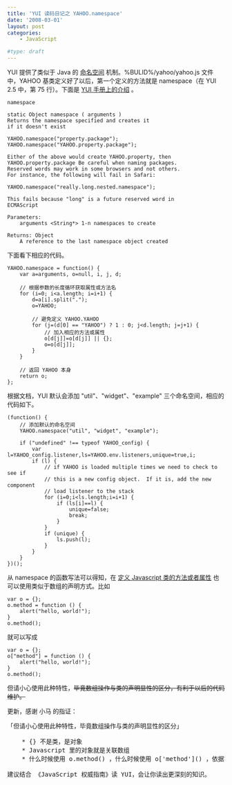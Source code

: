 ```yaml
---
title: 'YUI 读码日记之 YAHOO.namespace'
date: '2008-03-01'
layout: post
categories:
    - JavaScript

#type: draft
---
```


YUI 提供了类似于 Java 的  [命名空间](http://topic.csdn.net/t/20050511/13/3997910.html)  机制。%BULID%/yahoo/yahoo.js 文件中，YAHOO 基类定义好了以后，第一个定义的方法就是 namespace（在 YUI 2.5 中，第 75 行）。下面是  [YUI 手册上的介绍](http://developer.yahoo.com/yui/docs/YAHOO.html#namespace) 。

```
namespace

static Object namespace ( arguments )
Returns the namespace specified and creates it 
if it doesn't exist

YAHOO.namespace("property.package");
YAHOO.namespace("YAHOO.property.package");

Either of the above would create YAHOO.property, then 
YAHOO.property.package Be careful when naming packages. 
Reserved words may work in some browsers and not others. 
For instance, the following will fail in Safari:

YAHOO.namespace("really.long.nested.namespace");

This fails because "long" is a future reserved word in 
ECMAScript

Parameters:
    arguments <String*> 1-n namespaces to create 

Returns: Object
    A reference to the last namespace object created
```

下面看下相应的代码。

```
YAHOO.namespace = function() {
    var a=arguments, o=null, i, j, d;

    // 根据参数的长度循环获取属性或方法名   
    for (i=0; i<a.length; i=i+1) {
        d=a[i].split(".");
        o=YAHOO;

        // 避免定义 YAHOO.YAHOO
        for (j=(d[0] == "YAHOO") ? 1 : 0; j<d.length; j=j+1) {
            // 加入相应的方法或属性
            o[d[j]]=o[d[j]] || {};
            o=o[d[j]];
        }
    }
    
    // 返回 YAHOO 本身
    return o;
};
```

根据文档，YUI 默认会添加 \"util\"、\"widget\"、\"example\" 三个命名空间，相应的代码如下。

```
(function() {
    // 添加默认的命名空间
    YAHOO.namespace("util", "widget", "example");

    if ("undefined" !== typeof YAHOO_config) {
        var l=YAHOO_config.listener,ls=YAHOO.env.listeners,unique=true,i;
        if (l) {
            // if YAHOO is loaded multiple times we need to check to see if
            // this is a new config object.  If it is, add the new component
            // load listener to the stack
            for (i=0;i<ls.length;i=i+1) {
                if (ls[i]==l) {
                    unique=false;
                    break;
                }
            }
            if (unique) {
                ls.push(l);
            }
        }
    }
})();
```

从 namespace 的函数写法可以得知，在 [定义 Javascript 类的方法或者属性]({{site.urls}}/posts/934/) 也可以使用类似于数组的声明方式。比如

```
var o = {};
o.method = function () {
    alert("hello, world!");
}
o.method();
```

就可以写成

```
var o = {};
o["method"] = function () {
    alert("hello, world!");
}
o.method();
```

但请小心使用此种特性，<del>毕竟数组操作与类的声明显性的区分，有利于以后的代码维护。</del>

更新，感谢 小马 的指证：

<pre>「但请小心使用此种特性，毕竟数组操作与类的声明显性的区分」

    * {} 不是类，是对象
    * Javascript 里的对象就是关联数组
    * 什么时候使用 o.method() ，什么时候使用 o['method']() ，依据实际应用环境

建议结合 《JavaScript 权威指南》读 YUI，会让你读出更深刻的知识。</pre>
